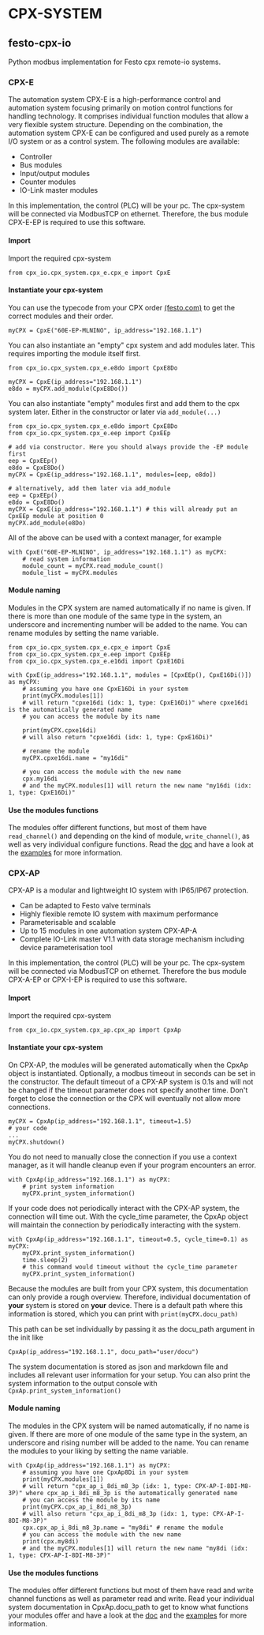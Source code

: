# CPX-SYSTEM

## festo-cpx-io
Python modbus implementation for Festo cpx remote-io systems.

### CPX-E
The automation system CPX-E is a high-performance control and automation system focusing primarily on motion control functions for handling technology. It comprises individual function modules that allow a very flexible system structure. Depending on the combination, the automation system CPX-E can be configured and used purely as a remote I/O system or as a control system. The following modules are available:
- Controller
- Bus modules
- Input/output modules
- Counter modules
- IO-Link master modules

In this implementation, the control (PLC) will be your pc. The cpx-system will be connected via ModbusTCP on ethernet. Therefore, the bus module CPX-E-EP is required to use this software.

#### Import
Import the required cpx-system
```
from cpx_io.cpx_system.cpx_e.cpx_e import CpxE
```

#### Instantiate your cpx-system
You can use the typecode from your CPX order [(festo.com)](https://www.festo.com/) to get the correct modules and their order.
```
myCPX = CpxE("60E-EP-MLNINO", ip_address="192.168.1.1")
```
You can also instantiate an "empty" cpx system and add modules later. This requires importing the module itself first.
```
from cpx_io.cpx_system.cpx_e.e8do import CpxE8Do

myCPX = CpxE(ip_address="192.168.1.1")
e8do = myCPX.add_module(CpxE8Do())
```
You can also instantiate "empty" modules first and add them to the cpx system later. Either in the constructor or later via `add_module(...)`

```
from cpx_io.cpx_system.cpx_e.e8do import CpxE8Do
from cpx_io.cpx_system.cpx_e.eep import CpxEEp

# add via constructor. Here you should always provide the -EP module first
eep = CpxEEp()
e8do = CpxE8Do()
myCPX = CpxE(ip_address="192.168.1.1", modules=[eep, e8do])

# alternatively, add them later via add_module
eep = CpxEEp()
e8do = CpxE8Do()
myCPX = CpxE(ip_address="192.168.1.1") # this will already put an CpxEEp module at position 0
myCPX.add_module(e8Do)
```

All of the above can be used with a context manager, for example
```
with CpxE("60E-EP-MLNINO", ip_address="192.168.1.1") as myCPX:
    # read system information
    module_count = myCPX.read_module_count()
    module_list = myCPX.modules
```

#### Module naming
Modules in the CPX system are named automatically if no name is given. If there is more than one module of the same type in the system, an underscore and incrementing number will be added to the name. You can rename modules by setting the name variable.
```
from cpx_io.cpx_system.cpx_e.cpx_e import CpxE
from cpx_io.cpx_system.cpx_e.eep import CpxEEp
from cpx_io.cpx_system.cpx_e.e16di import CpxE16Di

with CpxE(ip_address="192.168.1.1", modules = [CpxEEp(), CpxE16Di()]) as myCPX:
    # assuming you have one CpxE16Di in your system
    print(myCPX.modules[1])
    # will return "cpxe16di (idx: 1, type: CpxE16Di)" where cpxe16di is the automatically generated name
    # you can access the module by its name

    print(myCPX.cpxe16di)
    # will also return "cpxe16di (idx: 1, type: CpxE16Di)"

    # rename the module
    myCPX.cpxe16di.name = "my16di"

    # you can access the module with the new name
    cpx.my16di
    # and the myCPX.modules[1] will return the new name "my16di (idx: 1, type: CpxE16Di)"
```

#### Use the modules functions
The modules offer different functions, but most of them have `read_channel()` and depending on the kind of module, `write_channel()`, as well as very individual configure functions. Read the [doc](https://festo-research.gitlab.io/electric-automation/festo-cpx-io/) and have a look at the [examples](../examples) for more information.

### CPX-AP
CPX-AP is a modular and lightweight IO system with IP65/IP67 protection.
- Can be adapted to Festo valve terminals
- Highly flexible remote IO system with maximum performance
- Parameterisable and scalable
- Up to 15 modules in one automation system CPX-AP-A
- Complete IO-Link master V1.1 with data storage mechanism including device parameterisation tool

In this implementation, the control (PLC) will be your pc. The cpx-system will be connected via ModbusTCP on ethernet. Therefore the bus module CPX-A-EP or CPX-I-EP is required to use this software.

#### Import
Import the required cpx-system
```
from cpx_io.cpx_system.cpx_ap.cpx_ap import CpxAp
```

#### Instantiate your cpx-system
On CPX-AP, the modules will be generated automatically when the CpxAp object is instantiated. Optionally, a modbus timeout in seconds can be set in the constructor. The default timeout of a CPX-AP system is 0.1s and will not be changed if the timeout parameter does not specify another time. Don't forget to close the connection or the CPX will eventually not allow more connections.
```
myCPX = CpxAp(ip_address="192.168.1.1", timeout=1.5)
# your code
...
myCPX.shutdown()
```

You do not need to manually close the connection if you use a context manager, as it will handle cleanup even if your program encounters an error.
```
with CpxAp(ip_address="192.168.1.1") as myCPX:
    # print system information
    myCPX.print_system_information()
```

If your code does not periodically interact with the CPX-AP system, the connection will time out. With the cycle_time
parameter, the CpxAp object will maintain the connection by periodically interacting with the system.
```
with CpxAp(ip_address="192.168.1.1", timeout=0.5, cycle_time=0.1) as myCPX:
    myCPX.print_system_information()
    time.sleep(2)
    # this command would timeout without the cycle_time parameter
    myCPX.print_system_information()
```

Because the modules are built from your CPX system, this documentation can only provide a rough overview. Therefore, individual documentation of __your__ system is stored on __your__ device. There is a default path where this information is stored, which you can print with `print(myCPX.docu_path)`

This path can be set individually by passing it as the docu_path argument in the init like
```
CpxAp(ip_address="192.168.1.1", docu_path="user/docu")
```
The system documentation is stored as json and markdown file and includes all relevant user information for your setup. You can also print the system information to the output console with `CpxAp.print_system_information()`

#### Module naming
The modules in the CPX system will be named automatically, if no name is given. If there are more of one module of the same type in the system, an underscore and rising number will be added to the name. You can rename the modules to your liking by setting the name variable.
```
with CpxAp(ip_address="192.168.1.1") as myCPX:
    # assuming you have one CpxAp8Di in your system
    print(myCPX.modules[1])
    # will return "cpx_ap_i_8di_m8_3p (idx: 1, type: CPX-AP-I-8DI-M8-3P)" where cpx_ap_i_8di_m8_3p is the automatically generated name
    # you can access the module by its name
    print(myCPX.cpx_ap_i_8di_m8_3p)
    # will also return "cpx_ap_i_8di_m8_3p (idx: 1, type: CPX-AP-I-8DI-M8-3P)"
    cpx.cpx_ap_i_8di_m8_3p.name = "my8di" # rename the module
    # you can access the module with the new name
    print(cpx.my8di)
    # and the myCPX.modules[1] will return the new name "my8di (idx: 1, type: CPX-AP-I-8DI-M8-3P)"
```

#### Use the modules functions
The modules offer different functions but most of them have read and write channel functions as well as parameter read and write. Read your individual system documentation in CpxAp.docu_path to get to know what functions your modules offer and have a look at the [doc](https://festo-research.gitlab.io/electric-automation/festo-cpx-io/) and the [examples](../examples) for more information.
